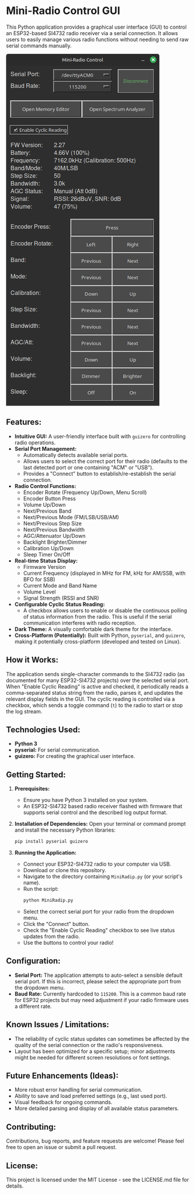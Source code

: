 # Mini-Radio Control GUI

This Python application provides a graphical user interface (GUI) to control an ESP32-based SI4732 radio receiver via a serial connection. It allows users to easily manage various radio functions without needing to send raw serial commands manually.

![Screenshot](screenshot.png)

## Features:

*   **Intuitive GUI:** A user-friendly interface built with `guizero` for controlling radio operations.
*   **Serial Port Management:**
    *   Automatically detects available serial ports.
    *   Allows users to select the correct port for their radio (defaults to the last detected port or one containing "ACM" or "USB").
    *   Provides a "Connect" button to establish/re-establish the serial connection.
*   **Radio Control Functions:**
    *   Encoder Rotate (Frequency Up/Down, Menu Scroll)
    *   Encoder Button Press
    *   Volume Up/Down
    *   Next/Previous Band
    *   Next/Previous Mode (FM/LSB/USB/AM)
    *   Next/Previous Step Size
    *   Next/Previous Bandwidth
    *   AGC/Attenuator Up/Down
    *   Backlight Brighter/Dimmer
    *   Calibration Up/Down
    *   Sleep Timer On/Off
*   **Real-time Status Display:**
    *   Firmware Version
    *   Current Frequency (displayed in MHz for FM, kHz for AM/SSB, with BFO for SSB)
    *   Current Mode and Band Name
    *   Volume Level
    *   Signal Strength (RSSI and SNR)
*   **Configurable Cyclic Status Reading:**
    *   A checkbox allows users to enable or disable the continuous polling of status information from the radio. This is useful if the serial communication interferes with radio reception.
*   **Dark Theme:** A visually comfortable dark theme for the interface.
*   **Cross-Platform (Potentially):** Built with Python, `pyserial`, and `guizero`, making it potentially cross-platform (developed and tested on Linux).

## How it Works:

The application sends single-character commands to the SI4732 radio (as documented for many ESP32-SI4732 projects) over the selected serial port. When "Enable Cyclic Reading" is active and checked, it periodically reads a comma-separated status string from the radio, parses it, and updates the relevant display fields in the GUI. The cyclic reading is controlled via a checkbox, which sends a toggle command (`t`) to the radio to start or stop the log stream.

## Technologies Used:

*   **Python 3**
*   **pyserial:** For serial communication.
*   **guizero:** For creating the graphical user interface.

## Getting Started:

1.  **Prerequisites:**
    *   Ensure you have Python 3 installed on your system.
    *   An ESP32-SI4732 based radio receiver flashed with firmware that supports serial control and the described log output format.

2.  **Installation of Dependencies:**
    Open your terminal or command prompt and install the necessary Python libraries:
    ```bash
    pip install pyserial guizero
    ```

3.  **Running the Application:**
    *   Connect your ESP32-SI4732 radio to your computer via USB.
    *   Download or clone this repository.
    *   Navigate to the directory containing `MiniRadip.py` (or your script's name).
    *   Run the script:
        ```bash
        python MiniRadip.py
        ```
    *   Select the correct serial port for your radio from the dropdown menu.
    *   Click the "Connect" button.
    *   Check the "Enable Cyclic Reading" checkbox to see live status updates from the radio.
    *   Use the buttons to control your radio!

## Configuration:

*   **Serial Port:** The application attempts to auto-select a sensible default serial port. If this is incorrect, please select the appropriate port from the dropdown menu.
*   **Baud Rate:** Currently hardcoded to `115200`. This is a common baud rate for ESP32 projects but may need adjustment if your radio firmware uses a different rate.

## Known Issues / Limitations:

*   The reliability of cyclic status updates can sometimes be affected by the quality of the serial connection or the radio's responsiveness.
*   Layout has been optimized for a specific setup; minor adjustments might be needed for different screen resolutions or font settings.

## Future Enhancements (Ideas):

*   More robust error handling for serial communication.
*   Ability to save and load preferred settings (e.g., last used port).
*   Visual feedback for ongoing commands.
*   More detailed parsing and display of all available status parameters.

## Contributing:

Contributions, bug reports, and feature requests are welcome! Please feel free to open an issue or submit a pull request.

## License:

This project is licensed under the MIT License - see the LICENSE.md file for details.
